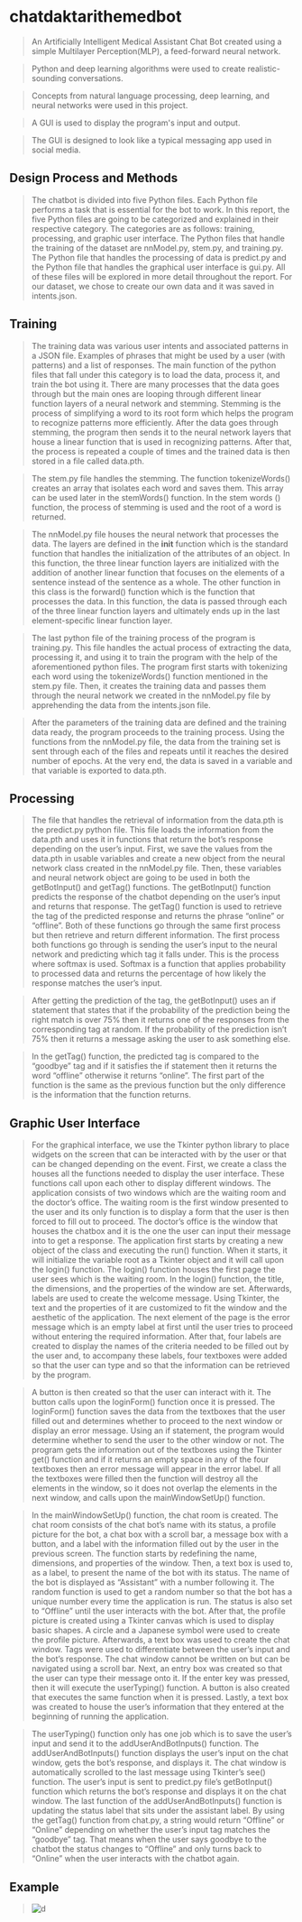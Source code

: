 # chatdaktarithemedbot 
> An Artificially Intelligent Medical Assistant Chat Bot created using a simple Multilayer Perception(MLP), a feed-forward neural network.

> Python and deep learning algorithms were used to create realistic-sounding conversations.

> Concepts from natural language processing, deep learning, and neural networks were used in this project.

> A GUI is used to display the program's input and output.

> The GUI is designed to look like a typical messaging app used in social media.


## Design Process and Methods

> The chatbot is divided into five Python files. Each Python file performs a task that is essential for the bot to work. In this report, the five Python files are going to be categorized and explained in their respective category. The categories are as follows: training, processing, and graphic user interface. The Python files that handle the training of the dataset are nnModel.py, stem.py, and training.py. The Python file that handles the processing of data is predict.py and the Python file that handles the graphical user interface is gui.py. All of these files will be explored in more detail throughout the report. For our dataset, we chose to create our own data and it was saved in intents.json.

## Training
>The training data was various user intents and associated patterns in a JSON file. Examples of phrases that might be used by a user (with patterns) and a list of responses.
>The main function of the python files that fall under this category is to load the data, process it, and train the bot using it. There are many processes that the data goes through but the main ones are looping through different linear function layers of a neural network and stemming. Stemming is the process of simplifying a word to its root form which helps the program to recognize patterns more efficiently. After the data goes through stemming, the program then sends it to the neural network layers that house a linear function that is used in recognizing patterns. After that, the process is repeated a couple of times and the trained data is then stored in a file called data.pth. 

>The stem.py file handles the stemming. The function tokenizeWords() creates an array that isolates each word and saves them. This array can be used later in the stemWords() function. In the stem words () function, the process of stemming is used and the root of a word is returned. 

>The nnModel.py file houses the neural network that processes the data. The layers are defined in the __init__ function which is the standard function that handles the initialization of the attributes of an object. In this function, the three linear function layers are initialized with the addition of another linear function that focuses on the elements of a sentence instead of the sentence as a whole. The other function in this class is the forward() function which is the function that processes the data. In this function, the data is passed through each of the three linear function layers and ultimately ends up in the last element-specific linear function layer. 

>The last python file of the training process of the program is training.py. This file handles the actual process of extracting the data, processing it, and using it to train the program with the help of the aforementioned python files. The program first starts with tokenizing each word using the tokenizeWords() function mentioned in the stem.py file. Then, it creates the training data and passes them through the neural network we created in the nnModel.py file by apprehending the data from the intents.json file. 

>After the parameters of the training data are defined and the training data ready, the program proceeds to the training process. Using the functions from the nnModel.py file, the data from the training set is sent through each of the files and repeats until it reaches the desired number of epochs. At the very end, the data is saved in a variable and that variable is exported to data.pth.

## Processing

> The file that handles the retrieval of information from the data.pth is the predict.py python file. This file loads the information from the data.pth and uses it in functions that return the bot’s response depending on the user’s input. First, we save the values from the data.pth in usable variables and create a new object from the neural network class created in the nnModel.py file. Then, these variables and neural network object are going to be used in both the getBotInput() and getTag() functions. The getBotInput() function predicts the response of the chatbot depending on the user’s input and returns that response. The getTag() function is used to retrieve the tag of the predicted response and returns the phrase “online” or “offline”. Both of these functions go through the same first process but then retrieve and return different information. The first process both functions go through is sending the user’s input to the neural network and predicting which tag it falls under. This is the process where softmax is used. Softmax is a function that applies probability to processed data and returns the percentage of how likely the response matches the user’s input.

>After getting the prediction of the tag, the getBotInput() uses an if statement that states that if the probability of the prediction being the right match is over 75% then it returns one of the responses from the corresponding tag at random. If the probability of the prediction isn’t 75% then it returns a message asking the user to ask something else.

>In the getTag() function, the predicted tag is compared to the “goodbye” tag and if it satisfies the if statement then it returns the word “offline” otherwise it returns “online”. The first part of the function is the same as the previous function but the only difference is the information that the function returns. 

## Graphic User Interface

>For the graphical interface, we use the Tkinter python library to place widgets on the screen that can be interacted with by the user or that can be changed depending on the event. First, we create a class the houses all the functions needed to display the user interface. These functions call upon each other to display different windows. The application consists of two windows which are the waiting room and the doctor’s office. The waiting room is the first window presented to the user and its only function is to display a form that the user is then forced to fill out to proceed. The doctor’s office is the window that houses the chatbox and it is the one the user can input their message into to get a response. The application first starts by creating a new object of the class and executing the run() function. When it starts, it will initialize the variable root as a Tkinter object and it will call upon the login() function. The login() function houses the first page the user sees which is the waiting room. In the login() function, the title, the dimensions, and the properties of the window are set. Afterwards, labels are used to create the welcome message. Using Tkinter, the text and the properties of it are customized to fit the window and the aesthetic of the application. The next element of the page is the error message which is an empty label at first until the user tries to proceed without entering the required information. After that, four labels are created to display the names of the criteria needed to be filled out by the user and, to accompany these labels, four textboxes were added so that the user can type and so that the information can be retrieved by the program. 

>A button is then created so that the user can interact with it. The button calls upon the loginForm() function once it is pressed. The loginForm() function saves the data from the textboxes that the user filled out and determines whether to proceed to the next window or display an error message. Using an if statement, the program would determine whether to send the user to the other window or not. The program gets the information out of the textboxes using the Tkinter get() function and if it returns an empty space in any of the four textboxes then an error message will appear in the error label. If all the textboxes were filled then the function will destroy all the elements in the window, so it does not overlap the elements in the next window, and calls upon the mainWindowSetUp() function.

>In the mainWindowSetUp() function, the chat room is created. The chat room consists of the chat bot’s name with its status, a profile picture for the bot, a chat box with a scroll bar, a message box with a button, and a label with the information filled out by the user in the previous screen. The function starts by redefining the name, dimensions, and properties of the window. Then, a text box is used to, as a label, to present the name of the bot with its status. The name of the bot is displayed as “Assistant” with a number following it. The random function is used to get a random number so that the bot has a unique number every time the application is run. The status is also set to “Offline” until the user interacts with the bot. After that, the profile picture is created using a Tkinter canvas which is used to display basic shapes. A circle and a Japanese symbol were used to create the profile picture. Afterwards, a text box was used to create the chat window. Tags were used to differentiate between the user’s input and the bot’s response. The chat window cannot be written on but can be navigated using a scroll bar. Next, an entry box was created so that the user can type their message onto it. If the enter key was pressed, then it will execute the userTyping() function. A button is also created that executes the same function when it is pressed. Lastly, a text box was created to house the user’s information that they entered at the beginning of running the application.

>The userTyping() function only has one job which is to save the user’s input and send it to the addUserAndBotInputs() function. The addUserAndBotInputs() function displays the user’s input on the chat window, gets the bot’s response, and displays it. The chat window is automatically scrolled to the last message using Tkinter’s see() function. The user’s input is sent to predict.py file’s getBotInput() function which returns the bot’s response and displays it on the chat window. The last function of the addUserAndBotInputs() function is updating the status label that sits under the assistant label. By using the getTag() function from chat.py, a string would return “Offline” or “Online” depending on whether the user’s input tag matches the “goodbye” tag. That means when the user says goodbye to the chatbot the status changes to “Offline” and only turns back to “Online” when the user interacts with the chatbot again.

## Example
>![d](https://user-images.githubusercontent.com/92636212/186777655-60c18eb3-c0ed-45d5-971a-69752d877f78.png)
